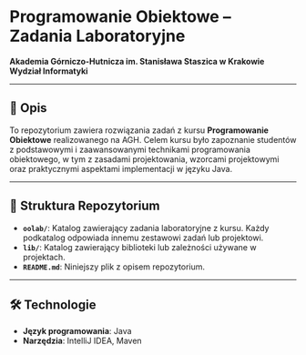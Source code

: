 # Programowanie Obiektowe – Zadania Laboratoryjne

**Akademia Górniczo-Hutnicza im. Stanisława Staszica w Krakowie**  
**Wydział Informatyki**

---

## 📖 Opis

To repozytorium zawiera rozwiązania zadań z kursu **Programowanie Obiektowe** realizowanego na AGH. Celem kursu było zapoznanie studentów z podstawowymi i zaawansowanymi technikami programowania obiektowego, w tym z zasadami projektowania, wzorcami projektowymi oraz praktycznymi aspektami implementacji w języku Java.

---

## 📂 Struktura Repozytorium

- **`oolab/`**: Katalog zawierający zadania laboratoryjne z kursu. Każdy podkatalog odpowiada innemu zestawowi zadań lub projektowi.
- **`lib/`**: Katalog zawierający biblioteki lub zależności używane w projektach.
- **`README.md`**: Niniejszy plik z opisem repozytorium.

---

## 🛠️ Technologie

- **Język programowania**: Java
- **Narzędzia**: IntelliJ IDEA, Maven
